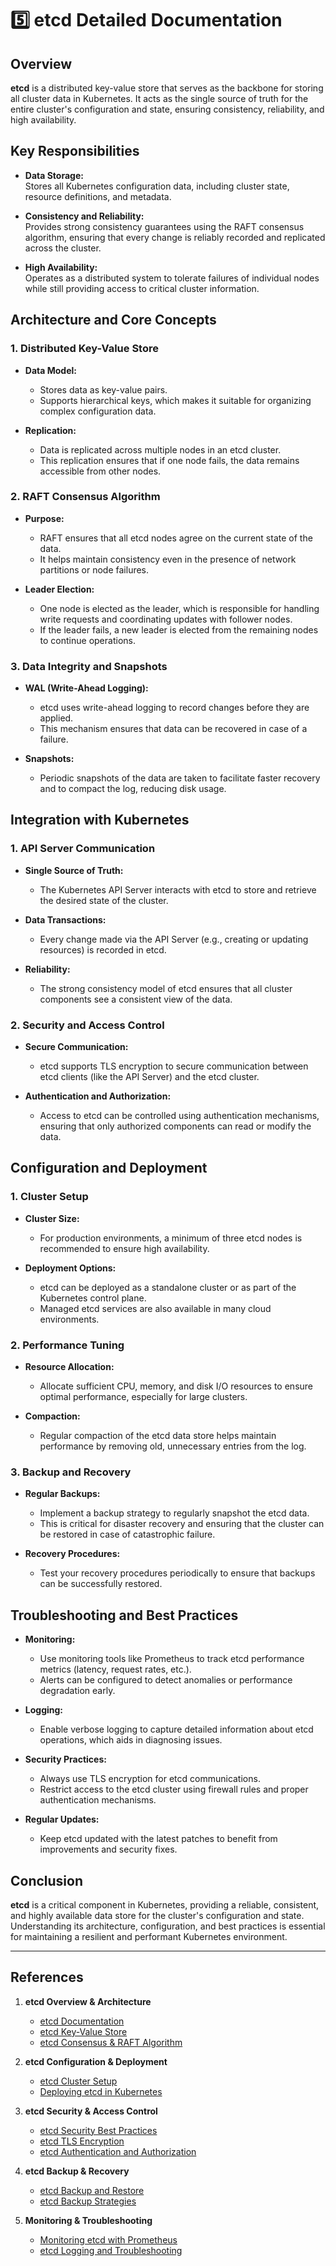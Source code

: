# 5️⃣ etcd Detailed Documentation

## Overview

**etcd** is a distributed key-value store that serves as the backbone for storing all cluster data in Kubernetes. It acts as the single source of truth for the entire cluster's configuration and state, ensuring consistency, reliability, and high availability.

## Key Responsibilities

- **Data Storage:**  
  Stores all Kubernetes configuration data, including cluster state, resource definitions, and metadata.
  
- **Consistency and Reliability:**  
  Provides strong consistency guarantees using the RAFT consensus algorithm, ensuring that every change is reliably recorded and replicated across the cluster.

- **High Availability:**  
  Operates as a distributed system to tolerate failures of individual nodes while still providing access to critical cluster information.

## Architecture and Core Concepts

### 1. Distributed Key-Value Store

- **Data Model:**  
  - Stores data as key-value pairs.  
  - Supports hierarchical keys, which makes it suitable for organizing complex configuration data.
  
- **Replication:**  
  - Data is replicated across multiple nodes in an etcd cluster.  
  - This replication ensures that if one node fails, the data remains accessible from other nodes.

### 2. RAFT Consensus Algorithm

- **Purpose:**  
  - RAFT ensures that all etcd nodes agree on the current state of the data.  
  - It helps maintain consistency even in the presence of network partitions or node failures.
  
- **Leader Election:**  
  - One node is elected as the leader, which is responsible for handling write requests and coordinating updates with follower nodes.
  - If the leader fails, a new leader is elected from the remaining nodes to continue operations.

### 3. Data Integrity and Snapshots

- **WAL (Write-Ahead Logging):**  
  - etcd uses write-ahead logging to record changes before they are applied.  
  - This mechanism ensures that data can be recovered in case of a failure.
  
- **Snapshots:**  
  - Periodic snapshots of the data are taken to facilitate faster recovery and to compact the log, reducing disk usage.

## Integration with Kubernetes

### 1. API Server Communication

- **Single Source of Truth:**  
  - The Kubernetes API Server interacts with etcd to store and retrieve the desired state of the cluster.
  
- **Data Transactions:**  
  - Every change made via the API Server (e.g., creating or updating resources) is recorded in etcd.
  
- **Reliability:**  
  - The strong consistency model of etcd ensures that all cluster components see a consistent view of the data.

### 2. Security and Access Control

- **Secure Communication:**  
  - etcd supports TLS encryption to secure communication between etcd clients (like the API Server) and the etcd cluster.
  
- **Authentication and Authorization:**  
  - Access to etcd can be controlled using authentication mechanisms, ensuring that only authorized components can read or modify the data.

## Configuration and Deployment

### 1. Cluster Setup

- **Cluster Size:**  
  - For production environments, a minimum of three etcd nodes is recommended to ensure high availability.
  
- **Deployment Options:**  
  - etcd can be deployed as a standalone cluster or as part of the Kubernetes control plane.  
  - Managed etcd services are also available in many cloud environments.

### 2. Performance Tuning

- **Resource Allocation:**  
  - Allocate sufficient CPU, memory, and disk I/O resources to ensure optimal performance, especially for large clusters.
  
- **Compaction:**  
  - Regular compaction of the etcd data store helps maintain performance by removing old, unnecessary entries from the log.

### 3. Backup and Recovery

- **Regular Backups:**  
  - Implement a backup strategy to regularly snapshot the etcd data.  
  - This is critical for disaster recovery and ensuring that the cluster can be restored in case of catastrophic failure.
  
- **Recovery Procedures:**  
  - Test your recovery procedures periodically to ensure that backups can be successfully restored.

## Troubleshooting and Best Practices

- **Monitoring:**  
  - Use monitoring tools like Prometheus to track etcd performance metrics (latency, request rates, etc.).  
  - Alerts can be configured to detect anomalies or performance degradation early.
  
- **Logging:**  
  - Enable verbose logging to capture detailed information about etcd operations, which aids in diagnosing issues.
  
- **Security Practices:**  
  - Always use TLS encryption for etcd communications.  
  - Restrict access to the etcd cluster using firewall rules and proper authentication mechanisms.
  
- **Regular Updates:**  
  - Keep etcd updated with the latest patches to benefit from improvements and security fixes.

## Conclusion

**etcd** is a critical component in Kubernetes, providing a reliable, consistent, and highly available data store for the cluster's configuration and state. Understanding its architecture, configuration, and best practices is essential for maintaining a resilient and performant Kubernetes environment.

---

## **References**

1. **etcd Overview & Architecture**
   - [etcd Documentation](https://etcd.io/docs/)
   - [etcd Key-Value Store](https://etcd.io/docs/v3.5/op-guide/key-value/)
   - [etcd Consensus & RAFT Algorithm](https://etcd.io/docs/v3.5/op-guide/raft/)
   
2. **etcd Configuration & Deployment**
   - [etcd Cluster Setup](https://etcd.io/docs/v3.5/op-guide/clustering/)
   - [Deploying etcd in Kubernetes](https://kubernetes.io/docs/tasks/administer-cluster/configure-etcd/)
   
3. **etcd Security & Access Control**
   - [etcd Security Best Practices](https://etcd.io/docs/v3.5/op-guide/security/)
   - [etcd TLS Encryption](https://etcd.io/docs/v3.5/op-guide/tls-configuration/)
   - [etcd Authentication and Authorization](https://etcd.io/docs/v3.5/op-guide/authentication/)

4. **etcd Backup & Recovery**
   - [etcd Backup and Restore](https://etcd.io/docs/v3.5/op-guide/recovery/)
   - [etcd Backup Strategies](https://etcd.io/docs/v3.5/op-guide/backups/)

5. **Monitoring & Troubleshooting**
   - [Monitoring etcd with Prometheus](https://etcd.io/docs/v3.5/op-guide/monitoring/)
   - [etcd Logging and Troubleshooting](https://etcd.io/docs/v3.5/op-guide/logging/)
